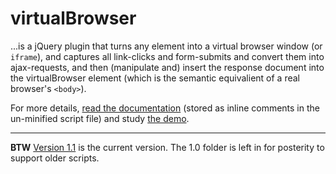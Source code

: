 # virtualBrowser

...is a jQuery plugin that turns any element into a virtual browser window (or `iframe`),
and captures all link-clicks and form-submits and convert them into ajax-requests,
and then (manipulate and) insert the response document into the
virtualBrowser element (which is the semantic equivalient of a real browser's `<body>`).

For more details, [read the documentation](https://github.com/maranomynet/virtualbrowser/blob/master/1.1/jquery.virtualbrowser-1.1.js) 
(stored as inline comments in the un-minified script file) 
and study [the demo](https://github.com/maranomynet/virtualbrowser/blob/master/1.1/jquery.virtualbrowser-1.1-demo.html).

----

**BTW** [Version 1.1](https://github.com/maranomynet/virtualbrowser/tree/master/1.1/) is the current version.
The 1.0 folder is left in for posterity to support older scripts.

